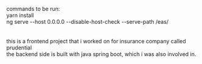 commands to be run: </br>
yarn install </br>
ng serve --host 0.0.0.0 --disable-host-check --serve-path /eas/ </br>
 </br>
 </br>
this is a frontend project that i worked on for insurance company called prudential </br>
the backend side is built with java spring boot, which i was also involved in. </br>
